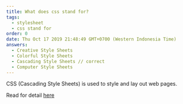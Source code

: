 ```yaml
---
title: What does css stand for?
tags:
  - stylesheet
  - css stand for
order: 0
date: Thu Oct 17 2019 21:48:49 GMT+0700 (Western Indonesia Time)
answers:
  - Creative Style Sheets
  - Colorful Style Sheets
  - Cascading Style Sheets // correct
  - Computer Style Sheets
---
```


<!-- explanation -->

CSS (Cascading Style Sheets) is used to style and lay out web pages.

Read for detail [here](https://developer.mozilla.org/en-US/docs/Learn/CSS/First_steps)
